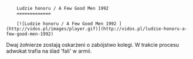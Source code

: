
        Ludzie honoru / A Few Good Men 1992 
        =============
        
        [![Ludzie honoru / A Few Good Men 1992 ](http://vidos.pl/images/player.gif)](http://vidos.pl/ludzie-honoru-a-few-good-men-1992)
        
        
 Dwaj żołnierze zostają oskarżeni o zabójstwo kolegi. W trakcie procesu adwokat trafia na ślad 'fali' w armii.
    
